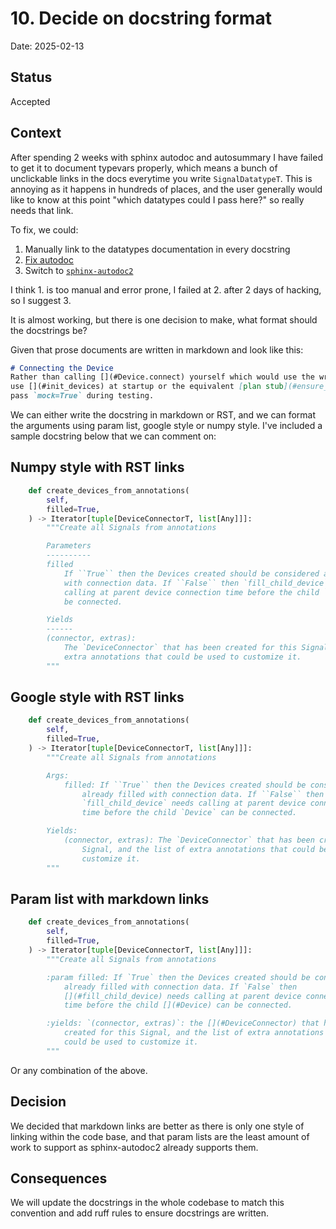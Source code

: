 # 10. Decide on docstring format

Date: 2025-02-13

## Status

Accepted

## Context

After spending 2 weeks with sphinx autodoc and autosummary I have failed to get it to document typevars properly, which means a bunch of unclickable links in the docs everytime you write `SignalDatatypeT`. This is annoying as it happens in hundreds of places, and the user generally would like to know at this point "which datatypes could I pass here?" so really needs that link.

To fix, we could:
1. Manually link to the datatypes documentation in every docstring
2. [Fix autodoc](https://github.com/sphinx-doc/sphinx/pull/13277)
3. Switch to [`sphinx-autodoc2`](https://github.com/sphinx-extensions2/sphinx-autodoc2)

I think 1. is too manual and error prone, I failed at 2. after 2 days of hacking, so I suggest 3.

It is almost working, but there is one decision to make, what format should the docstrings be?

Given that prose documents are written in markdown and look like this:
```md
# Connecting the Device
Rather than calling [](#Device.connect) yourself which would use the wrong event loop you can 
use [](#init_devices) at startup or the equivalent [plan stub](#ensure_connected). Remember to 
pass `mock=True` during testing.
```
We can either write the docstring in markdown or RST, and we can format the arguments using param list, google style or numpy style. I've included a sample docstring below that we can comment on:

## Numpy style with RST links
```python
    def create_devices_from_annotations(
        self,
        filled=True,
    ) -> Iterator[tuple[DeviceConnectorT, list[Any]]]:
        """Create all Signals from annotations

        Parameters
        ----------
        filled
            If ``True`` then the Devices created should be considered already filled
            with connection data. If ``False`` then `fill_child_device` needs
            calling at parent device connection time before the child `Device` can
            be connected.

        Yields
        ------
        (connector, extras):
            The `DeviceConnector` that has been created for this Signal, and the list of
            extra annotations that could be used to customize it.
        """
```
## Google style with RST links
```python
    def create_devices_from_annotations(
        self,
        filled=True,
    ) -> Iterator[tuple[DeviceConnectorT, list[Any]]]:
        """Create all Signals from annotations

        Args:
            filled: If ``True`` then the Devices created should be considered
                already filled with connection data. If ``False`` then
                `fill_child_device` needs calling at parent device connection
                time before the child `Device` can be connected.

        Yields:
            (connector, extras): The `DeviceConnector` that has been created for this
                Signal, and the list of extra annotations that could be used to
                customize it.
        """
```
## Param list with markdown links
```python
    def create_devices_from_annotations(
        self,
        filled=True,
    ) -> Iterator[tuple[DeviceConnectorT, list[Any]]]:
        """Create all Signals from annotations

        :param filled: If `True` then the Devices created should be considered
            already filled with connection data. If `False` then
            [](#fill_child_device) needs calling at parent device connection
            time before the child [](#Device) can be connected.

        :yields: `(connector, extras)`: the [](#DeviceConnector) that has been
            created for this Signal, and the list of extra annotations that
            could be used to customize it.
        """
```

Or any combination of the above.

## Decision

We decided that markdown links are better as there is only one style of linking within the code base, and that param lists are the least amount of work to support as sphinx-autodoc2 already supports them.

## Consequences

We will update the docstrings in the whole codebase to match this convention and add ruff rules to ensure docstrings are written.
